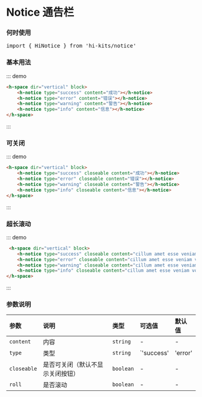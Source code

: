 # Notice 通告栏


### 何时使用
<pre class="language-ts">
import { HiNotice } from 'hi-kits/notice'
</pre>

### 基本用法

::: demo
```html
<h-space dir="vertical" block>
    <h-notice type="success" content="成功"></h-notice>
    <h-notice type="error" content="错误"></h-notice>
    <h-notice type="warning" content="警告"></h-notice>
    <h-notice type="info" content="信息"></h-notice>
</h-space>

```
:::

### 可关闭

::: demo
```html
<h-space dir="vertical" block>
    <h-notice type="success" closeable content="成功"></h-notice>
    <h-notice type="error" closeable content="错误"></h-notice>
    <h-notice type="warning" closeable content="警告"></h-notice>
    <h-notice type="info" closeable content="信息"></h-notice>
</h-space>

```
:::

### 超长滚动

::: demo
```html
 <h-space dir="vertical" block>
    <h-notice type="success" closeable content="cillum amet esse veniam voluptate occaecat voluptate minim quis nisi mollit nisi elit deserunt esse incididunt do labore aliquip ex"></h-notice>
    <h-notice type="error" closeable content="cillum amet esse veniam voluptate occaecat voluptate minim quis nisi mollit nisi elit deserunt esse incididunt do labore aliquip ex"></h-notice>
    <h-notice type="warning" closeable content="cillum amet esse veniam voluptate occaecat voluptate minim quis nisi mollit nisi elit deserunt esse incididunt do labore aliquip ex"></h-notice>
    <h-notice type="info" closeable content="cillum amet esse veniam voluptate occaecat voluptate minim quis nisi mollit nisi elit deserunt esse incididunt do labore aliquip ex"></h-notice>
</h-space>

```
:::
### 参数说明

|参数|说明|类型|可选值|默认值
|:--|:--|:--|:-----|:---
| `content`| 内容 |  `string` | - | -
| `type`| 类型 |  `string` | `'success' | 'error' | 'warning' | 'info'` | -
| `closeable`| 是否可关闭（默认不显示关闭按钮） |  `boolean` | - | -
| `roll`| 是否滚动 |  `boolean` | - | -

